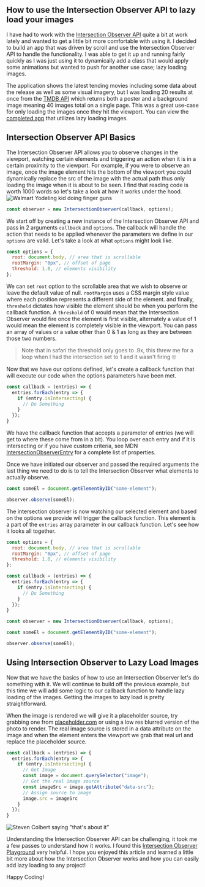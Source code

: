 ## How to use the Intersection Observer API to lazy load your images

I have had to work with the [Intersection Observer API](https://developer.mozilla.org/en-US/docs/Web/API/Intersection_Observer_API) quite a bit at work lately and wanted to get a little bit more comfortable with using it. I decided to build an app that was driven by scroll and use the Intersection Observer API to handle the functionality. I was able to get it up and running fairly quickly as I was just using it to dynamically add a class that would apply some animations but wanted to push for another use case; lazy loading images.

The application shows the latest tending movies including some data about the release as well as some visual imagery, but I was loading 20 results at once from the [TMDB API](https://www.themoviedb.org/) which returns both a poster and a background image meaning 40 images total on a single page. This was a great use-case for only loading the images once they hit the viewport. You can view the [completed app](https://roaring-pie-5e584a.netlify.app/) that utilizes lazy loading images.

## Intersection Observer API Basics

The Intersection Observer API allows you to observe changes in the viewport, watching certain elements and triggering an action when it is in a certain proximity to the viewport. For example, if you were to observe an image, once the image element hits the bottom of the viewport you could dynamically replace the src of the image with the actual path thus only loading the image when it is about to be seen. I find that reading code is worth 1000 words so let's take a look at how it works under the hood.
![Walmart Yodeling kid doing finger guns](https://media0.giphy.com/media/cdNSp4L5vCU7aQrYnV/giphy.gif?cid=ecf05e47gzx8ad8kzthjfc4itu6yakl9chh5oo9n0quhmaue&rid=giphy.gif&ct=g)

```js
const observer = new IntersectionObserver(callback, options);
```

We start off by creating a new instance of the Intersection Observer API and pass in 2 arguments `callback` and `options`. The callback will handle the action that needs to be applied whenever the parameters we define in our `options` are valid. Let's take a look at what `options` might look like.

```js
const options = {
  root: document.body, // area that is scrollable
  rootMargin: "0px", // offset of page
  threshold: 1.0, // elements visibility
};
```

We can set `root` option to the scrollable area that we wish to observe or leave the default value of null. `rootMargin` uses a CSS margin style value where each position represents a different side of the element. and finally, `threshold` dictates how visible the element should be when you perform the callback function. A `threshold` of 0 would mean that the Intersection Observer would fire once the element is first visible, alternately a value of 1 would mean the element is completely visible in the viewport. You can pass an array of values or a value other than 0 & 1 as long as they are between those two numbers.

> Note that in safari the threshold only goes to .9x, this threw me for a loop when I had the intersection set to 1 and it wasn't firing 🙄

Now that we have our options defined, let's create a callback function that will execute our code when the options parameters have been met.

```js
const callback = (entries) => {
  entries.forEach(entry => {
    if (entry.isIntersecting) {
      // Do Something
    }
  });
}
```

We have the callback function that accepts a parameter of entries (we will get to where these come from in a bit). You loop over each entry and if it is intersecting or if you have custom criteria, see MDN [IntersectionObserverEntry](https://developer.mozilla.org/en-US/docs/Web/API/IntersectionObserverEntry) for a complete list of properties.

Once we have initiated our observer and passed the required arguments the last thing we need to do is to tell the Intersection Observer what elements to actually observe.

```js
const someEl = document.getElementByID("some-element");

observer.observe(someEl);
```

The intersection observer is now watching our selected element and based on the options we provide will trigger the callback function. This element is a part of the `entries` array parameter in our callback function. Let's see how it looks all together.

```js
const options = {
  root: document.body, // area that is scrollable
  rootMargin: "0px", // offset of page
  threshold: 1.0, // elements visibility
};

const callback = (entries) => {
  entries.forEach(entry => {
    if (entry.isIntersecting) {
      // Do Something
    }
  });
}

const observer = new IntersectionObserver(callback, options);

const someEl = document.getElementByID("some-element");

observer.observe(someEl);
```

## Using Intersection Observer to Lazy Load Images

Now that we have the basics of how to use an Intersection Observer let's do something with it. We will continue to build off the previous example, but this time we will add some logic to our callback function to handle lazy loading of the images. Getting the images to lazy load is pretty straightforward.

When the image is rendered we will give it a placeholder source, try grabbing one from [placeholder.com](https://placeholder.com/) or using a low res blurred version of the photo to render. The real image source is stored in a data attribute on the image and when the element enters the viewport we grab that real url and replace the placeholder source.

```js
const callback = (entries) => {
  entries.forEach(entry => {
    if (entry.isIntersecting) {
      // Get Image
      const image = document.querySelector("image");
      // Get the real image source
      const imageSrc = image.getAttribute("data-src");
      // Assign source to image
      image.src = imageSrc
    }
  });
}
```

![Steven Colbert saying "that's about it"](https://media1.giphy.com/media/l3vQY4uui06iabkli/giphy.gif?cid=ecf05e47b2u912uks198oeopdarcf4z1wriot9lf7zrdlyvf&rid=giphy.gif&ct=g)

Understanding the Intersection Observer API can be challenging, it took me a few passes to understand how it works. I found this [Intersection Observer Playground](https://wilsotobianco.com/experiments/intersection-observer-playground/) very helpful. I hope you enjoyed this article and learned a little bit more about how the Intersection Observer works and how you can easily add lazy loading to any project! 

Happy Coding!